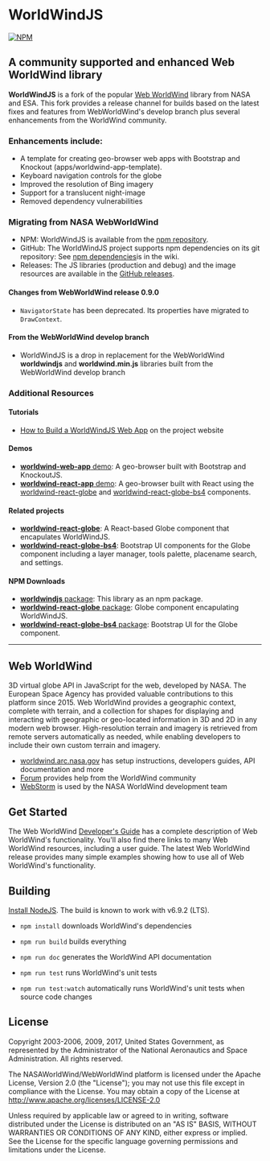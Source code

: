 # WorldWindJS
[![NPM](https://img.shields.io/npm/v/worldwindjs.svg)](https://www.npmjs.com/package/worldwindjs) 

## A community supported and enhanced Web WorldWind library

__WorldWindJS__ is a fork of the popular [Web WorldWind](https://github.com/NASAWorldWind/WebWorldWind)
library from NASA and ESA. This fork provides a release channel for builds based on the latest fixes
and features from WebWorldWind's develop branch plus several enhancements from the WorldWind community.

### Enhancements include:

- A template for creating geo-browser web apps with Bootstrap and Knockout (apps/worldwind-app-template).
- Keyboard navigation controls for the globe
- Improved the resolution of Bing imagery
- Support for a translucent night-image
- Removed dependency vulnerabilities

### Migrating from NASA WebWorldWind

- NPM: WorldWindJS is available from the [npm repository](https://www.npmjs.com/package/worldwindjs).
- GitHub: The WorldWindJS project supports npm dependencies on its git repository: See [npm dependencies](https://github.com/emxsys/worldwindjs/wiki/npm-dependencies)is in the wiki. 
- Releases: The JS libraries (production and debug) and the image resources are available in the [GitHub releases](https://github.com/emxsys/worldwindjs/releases/latest).


#### Changes from WebWorldWind release 0.9.0
- `NavigatorState` has been deprecated. Its properties have migrated to `DrawContext`.

#### From the WebWorldWind develop branch
- WorldWindJS is a drop in replacement for the WebWorldWind __worldwindjs__ and __worldwind.min.js__ libraries built from the WebWorldWind develop branch

### Additional Resources
#### Tutorials
- [How to Build a WorldWindJS Web App](https://emxsys.github.io/worldwindjs/) on the project website

#### Demos
- [__worldwind-web-app__ demo](https://emxsys.github.io/worldwind-web-app/): A geo-browser built with Bootstrap and KnockoutJS.
- [__worldwind-react-app__ demo](https://emxsys.github.io/worldwind-react-app/): A geo-browser built with React using the [worldwind-react-globe](https://github.com/emxsys/worldwind-react-globe) and [worldwind-react-globe-bs4](https://github.com/emxsys/worldwind-react-globe-bs4) components.

#### Related projects
- __[worldwind-react-globe](https://github.com/emxsys/worldwind-react-globe)__: A React-based Globe component that encapulates WorldWindJS.
- __[worldwind-react-globe-bs4](https://github.com/emxsys/worldwind-react-globe-bs4)__: Bootstrap UI components for the Globe component including a layer manager, tools palette, placename search, and settings.

#### NPM Downloads
- [__worldwindjs__ package](https://www.npmjs.com/package/worldwindjs): This library as an npm package.
- [__worldwind-react-globe__ package](https://www.npmjs.com/package/worldwind-react-globe): Globe component encapulating WorldWindJS.
- [__worldwind-react-globe-bs4__ package](https://www.npmjs.com/package/worldwind-react-globe-bs4): Bootstrap UI for the Globe component.

---

## Web WorldWind

3D virtual globe API in JavaScript for the web, developed by NASA. The European Space Agency has provided valuable
contributions to this platform since 2015. Web WorldWind provides a geographic context, complete with terrain, and a
collection for shapes for displaying and interacting with geographic or geo-located information in 3D and 2D in any
modern web browser. High-resolution terrain and imagery is retrieved from remote servers automatically as needed, while
enabling developers to include their own custom terrain and imagery.

- [worldwind.arc.nasa.gov](https://worldwind.arc.nasa.gov) has setup instructions, developers guides, API documentation and more
- [Forum](https://forum.worldwindcentral.com) provides help from the WorldWind community
- [WebStorm](https://www.jetbrains.com/webstorm) is used by the NASA WorldWind development team

## Get Started

The Web WorldWind [Developer's Guide](https://worldwind.arc.nasa.gov/web) has a complete description of Web WorldWind's
functionality. You'll also find there links to many Web WorldWind resources, including a user guide. The latest
Web WorldWind release provides many simple examples showing how to use all of Web WorldWind's functionality.

## Building

[Install NodeJS](https://nodejs.org). The build is known to work with v6.9.2 (LTS).

- `npm install` downloads WorldWind's dependencies

- `npm run build` builds everything

- `npm run doc` generates the WorldWind API documentation

- `npm run test` runs WorldWind's unit tests

- `npm run test:watch` automatically runs WorldWind's unit tests when source code changes

## License

Copyright 2003-2006, 2009, 2017, United States Government, as represented by the Administrator of the
National Aeronautics and Space Administration. All rights reserved.

The NASAWorldWind/WebWorldWind platform is licensed under the Apache License, Version 2.0 (the "License");
you may not use this file except in compliance with the License.
You may obtain a copy of the License at http://www.apache.org/licenses/LICENSE-2.0

Unless required by applicable law or agreed to in writing, software
distributed under the License is distributed on an "AS IS" BASIS,
WITHOUT WARRANTIES OR CONDITIONS OF ANY KIND, either express or implied.
See the License for the specific language governing permissions and
limitations under the License.

